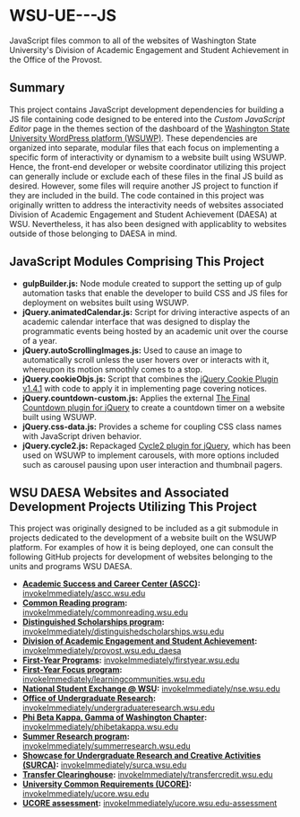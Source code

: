 # WSU-UE---JS
JavaScript files common to all of the websites of Washington State University's Division of Academic Engagement and Student Achievement in the Office of the Provost.
## Summary
This project contains JavaScript development dependencies for building a JS file containing code designed to be entered into the *Custom JavaScript Editor* page in the themes section of the dashboard of the [Washington State University WordPress platform (WSUWP)](https://github.com/washingtonstateuniversity/WSUWP-spine-parent-theme). These dependencies are organized into separate, modular files that each focus on implementing a specific form of interactivity or dynamism to a website built using WSUWP. Hence, the front-end developer or website coordinator utilizing this project can generally include or exclude each of these files in the final JS build as desired. However, some files will require another JS project to function if they are included in the build.
The code contained in this project was originally written to address the interactivity needs of websites associated Division of Academic Engagement and Student Achievement (DAESA) at WSU. Nevertheless, it has also been designed with applicablity to websites outside of those belonging to DAESA in mind.
## JavaScript Modules Comprising This Project
* **gulpBuilder.js:** Node module created to support the setting up of gulp automation tasks that enable the developer to build CSS and JS files for deployment on websites built using WSUWP.
* **jQuery.animatedCalendar.js:** Script for driving interactive aspects of an academic calendar interface that was designed to display the programmatic events being hosted by an academic unit over the course of a year.
* **jQuery.autoScrollingImages.js:** Used to cause an image to automatically scroll unless the user hovers over or interacts with it, whereupon its motion smoothly comes to a stop. 
* **jQuery.cookieObjs.js:** Script that combines the [jQuery Cookie Plugin v1.4.1](https://github.com/carhartl/jquery-cookie) with code to apply it in implementing page covering notices.
* **jQuery.countdown-custom.js:** Applies the external [The Final Countdown plugin for jQuery](https://github.com/hilios/jQuery.countdown) to create a countdown timer on a website built using WSUWP.
* **jQuery.css-data.js:** Provides a scheme for coupling CSS class names with JavaScript driven behavior.
* **jQuery.cycle2.js:** Repackaged [Cycle2 plugin for jQuery](https://github.com/malsup/cycle2), which has been used on WSUWP to implement carousels, with more options included such as carousel pausing upon user interaction and thumbnail pagers.
## WSU DAESA Websites and Associated Development Projects Utilizing This Project
This project was originally designed to be included as a git submodule in projects dedicated to the development of a website built on the WSUWP platform. For examples of how it is being deployed, one can consult the following GitHub projects for development of websites belonging to the units and programs WSU DAESA.
* **[Academic Success and Career Center (ASCC)](https://ascc.wsu.edu):** [invokeImmediately/ascc.wsu.edu](https://github.com/invokeImmediately/ascc.wsu.edu)
* **[Common Reading program](https://commonreading.wsu.edu):** [invokeImmediately/commonreading.wsu.edu](https://github.com/invokeImmediately/commonreading.wsu.edu)
* **[Distinguished Scholarships program](https://distinguishedscholarships.wsu.edu):** [invokeImmediately/distinguishedscholarships.wsu.edu](https://github.com/invokeImmediately/distinguishedscholarships.wsu.edu)
* **[Division of Academic Engagement and Student Achievement](https://provost.wsu.edu/daesa):** [invokeImmediately/provost.wsu.edu_daesa](https://github.com/invokeImmediately/provost.wsu.edu_daesa)
* **[First-Year Programs](https://firstyear.wsu.edu):** [invokeImmediately/firstyear.wsu.edu](https://github.com/invokeImmediately/firstyear.wsu.edu)
* **[First-Year Focus program](https://learningcommunities.wsu.edu):** [invokeImmediately/learningcommunities.wsu.edu](https://github.com/invokeImmediately/learningcommunities.wsu.edu)
* **[National Student Exchange @ WSU](https://nse.wsu.edu):** [invokeImmediately/nse.wsu.edu](https://github.com/invokeImmediately/nse.wsu.edu)
* **[Office of Undergraduate Research](https://undergraduateresearch.wsu.edu):** [invokeImmediately/undergraduateresearch.wsu.edu](https://github.com/invokeImmediately/undergraduateresearch.wsu.edu)
* **[Phi Beta Kappa, Gamma of Washington Chapter](https://phibetakappa.wsu.edu/):** [invokeImmediately/phibetakappa.wsu.edu](https://github.com/invokeImmediately/phibetakappa.wsu.edu)
* **[Summer Research program](https://summerresearch.wsu.edu):** [invokeImmediately/summerresearch.wsu.edu](https://github.com/invokeImmediately/summerresearch.wsu.edu)
* **[Showcase for Undergraduate Research and Creative Activities (SURCA)](https://surca.wsu.edu):** [invokeImmediately/surca.wsu.edu](https://github.com/invokeImmediately/surca.wsu.edu)
* **[Transfer Clearinghouse](https://transfercredit.wsu.edu):** [invokeImmediately/transfercredit.wsu.edu](https://github.com/invokeImmediately/transfercredit.wsu.edu)
* **[University Common Requirements (UCORE)](https://ucore.wsu.edu):** [invokeImmediately/ucore.wsu.edu](https://github.com/invokeImmediately/ucore.wsu.edu)
* **[UCORE assessment](https://ucore.wsu.edu/assessment):** [invokeImmediately/ucore.wsu.edu-assessment](https://github.com/invokeImmediately/ucore.wsu.edu-assessment)
